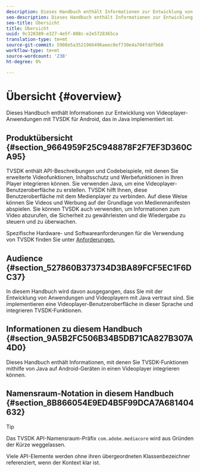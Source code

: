 ```yaml
---
description: Dieses Handbuch enthält Informationen zur Entwicklung von Videoplayer-Anwendungen mit TVSDK für Android, das in Java implementiert ist.
seo-description: Dieses Handbuch enthält Informationen zur Entwicklung von Videoplayer-Anwendungen mit TVSDK für Android, das in Java implementiert ist.
seo-title: Übersicht
title: Übersicht
uuid: 9c320389-e327-4e5f-888c-e2e5728365ca
translation-type: tm+mt
source-git-commit: 5908e5a3521966496aeec0ef730e4a704fddfb68
workflow-type: tm+mt
source-wordcount: '238'
ht-degree: 0%

---
```



# Übersicht {#overview}

Dieses Handbuch enthält Informationen zur Entwicklung von Videoplayer-Anwendungen mit TVSDK für Android, das in Java implementiert ist.

## Produktübersicht {#section_9664959F25C948878F2F7EF3D360CA95}

TVSDK enthält API-Beschreibungen und Codebeispiele, mit denen Sie erweiterte Videofunktionen, Inhaltsschutz und Werbefunktionen in Ihren Player integrieren können. Sie verwenden Java, um eine Videoplayer-Benutzeroberfläche zu erstellen. TVSDK hilft Ihnen, diese Benutzeroberfläche mit dem Medienplayer zu verbinden. Auf diese Weise können Sie Videos und Werbung auf der Grundlage von Medienmanifesten abspielen. Sie können TVSDK auch verwenden, um Informationen zum Video abzurufen, die Sicherheit zu gewährleisten und die Wiedergabe zu steuern und zu überwachen.

Spezifische Hardware- und Softwareanforderungen für die Verwendung von TVSDK finden Sie unter [Anforderungen.](../../android-1.4-introduction/overview-prod-audience-guide/android-1.4-requirements.md)

## Audience {#section_527860B373734D3BA89FCF5EC1F6DC37}

In diesem Handbuch wird davon ausgegangen, dass Sie mit der Entwicklung von Anwendungen und Videoplayern mit Java vertraut sind. Sie implementieren eine Videoplayer-Benutzeroberfläche in dieser Sprache und integrieren TVSDK-Funktionen.

## Informationen zu diesem Handbuch {#section_9A5B2FC506B34B5DB71CA827B307A4D0}

Dieses Handbuch enthält Informationen, mit denen Sie TVSDK-Funktionen mithilfe von Java auf Android-Geräten in einen Videoplayer integrieren können.

## Namensraum-Notation in diesem Handbuch {#section_8B866054E9ED4B5F99DCA7A681404632}

>[!TIP]
>
>Das TVSDK API-Namensraum-Präfix `com.adobe.mediacore` wird aus Gründen der Kürze weggelassen.
>
>Viele API-Elemente werden ohne ihren übergeordneten Klassenbezeichner referenziert, wenn der Kontext klar ist.

